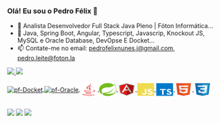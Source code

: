 ### Olá! Eu sou o Pedro Félix 👋

- 🔭 Analista Desenvolvedor Full Stack Java Pleno | Fóton Informática...
- 🌱 Java, Spring Boot,  Angular, Typescript, Javascrip, Knockout JS, MySQL e Oracle Database, DevOpse E Docket...
- 📫 Contate-me no email: pedrofelixnunes.j@gmail.com, pedro.leite@foton.la

<div>
  <a href="https://github.com/pedrofnj">
  <img height="150em" src="https://github-readme-stats.vercel.app/api?username=pedrofnj&show_icons=true&theme=dark&include_all_commits=true&count_private=true"/>
  <img height="150em" src="https://github-readme-stats.vercel.app/api/top-langs/?username=pedrofnj&layout=compact&langs_count=7&theme=dark"/>
</div>
  
<div style="display: inline_block"><br>
  <img align="center" alt="pf-Docket" height="60" width="60" src="https://cdn.jsdelivr.net/gh/devicons/devicon/icons/docker/docker-original-wordmark.svg" />
  <img align="center" alt="pf-Oracle" height="60" width="60" src="https://cdn.jsdelivr.net/gh/devicons/devicon/icons/oracle/oracle-original.svg">        
  <img align="center" alt="pf-Java" height="30" width="40" src="https://github.com/devicons/devicon/blob/master/icons/java/java-plain.svg">
  <img align="center" alt="pf-spring" height="30" width="40" src="https://github.com/devicons/devicon/blob/master/icons/spring/spring-original.svg">
  <img align="center" alt="pf-angular" height="30" width="40" src="https://github.com/devicons/devicon/blob/master/icons/angularjs/angularjs-original.svg">
  <img align="center" alt="pf-Js" height="30" width="40" src="https://raw.githubusercontent.com/devicons/devicon/master/icons/javascript/javascript-plain.svg">
  <img align="center" alt="pf-Ts" height="30" width="40" src="https://raw.githubusercontent.com/devicons/devicon/master/icons/typescript/typescript-plain.svg">
  <img align="center" alt="pf-HTML" height="30" width="40" src="https://raw.githubusercontent.com/devicons/devicon/master/icons/html5/html5-original.svg">
  <img align="center" alt="pf-CSS" height="30" width="40" src="https://raw.githubusercontent.com/devicons/devicon/master/icons/css3/css3-original.svg">
</div>

##
  
<div> 
  <a href="https://instagram.com/pedroo_feelixx" target="_blank"><img src="https://img.shields.io/badge/-Instagram-%23E4405F?style=for-the-badge&logo=instagram&logoColor=white" target="_blank"></a>
  <a href = "mailto:pedrofelixnunes.j@gmail.com"><img src="https://img.shields.io/badge/-Gmail-%23333?style=for-the-badge&logo=gmail&logoColor=white" target="_blank"></a>
  <a href="https://www.linkedin.com/in/pedro-félix-48378610a" target="_blank"><img src="https://img.shields.io/badge/-LinkedIn-%230077B5?style=for-the-badge&logo=linkedin&logoColor=white" target="_blank"></a> 
</div>
